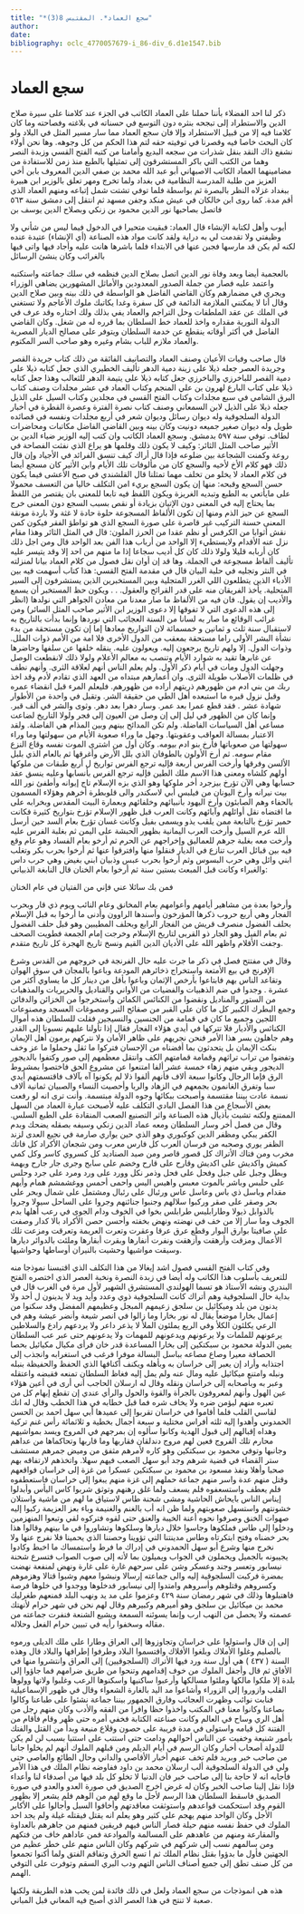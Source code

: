 ```yaml
---
title: "*سجع العماد*. المقتبس 8(3)"
author: 
date: 
bibliography: oclc_4770057679-i_86-div_6.d1e1547.bib
---
```




#  سجع العماد 


 ذكر لنا  احد  الفضلاء بأننا حملنا على العماد الكاتب في الجزء عند كلامنا على سيرة صلاح الدين والاستطراد إلى تبجحه بنثره دون التوسع في حسناته في بلاغته وفصاحته وما كان كلامنا فيه إلا من قبيل الاستطراد وإلا فان سجع العماد مما سار مسير المثل في البلاد ولو كان البحث خاصا فيه وقصرنا في توفيته حقه لتم هذا الحكم من كل وجوهه. وها نحن أولاء نشفع ذاك النقد بنقل شذرات من سجعه البديع وأمامنا من كتبه الفتح القسي وزبدة النصر وهما من الكتب التي باكر المستشرقون إلى تمثيلها بالطبع منذ زمن للاستفادة من مضامينهما العماد الكاتب الاصبهاني أبو عبد الله محمد بن صفي الدين المعروف بابن أخي العزيز من طلبة المدرسة النظامية في بغداد ولما تخرج ومهر تعلق بالوزير ابن هبيرة ببغداد غزلاه النظر بالبصرة ثم بواسطة فلما توفي تشتت شمل إتباعه ومنهم العماد الذي أقم مدة. كما روى ابن خالكان في عيش منكد وجفن مسهد ثم انتقل إلى دمشق سنة  ٥٦٣  فاتصل بصاحبها نور الدين محمود بن زنكي وبصلاح الدين يوسف بن 

 أيوب وأهل لكتابة الإنشاء قال العماد: فبقيت متحيرا في الدخول فيما ليس من شأني ولا وظيفتي ولا تقدمت لي به دراية ولقد كانت مواد هذه الصناعة (أي الإنشاء) عتيدة عنده لكنه لم يكن قد مارسها فجبن عنها في الابتداء فلما باشرها هانت عليه وأجاد فيها واتى فيها بالغرائب وكان ينشئ الرسائل 

 بالعجمية أيضا وبعد وفاة نور الدين اتصل بصلاح الدين فنظمه في سلك جماعته واستكتبه واعتمد عليه فصار من جملة الصدور المعدودين والأماثل المشهورين يضاهي الوزراء ويجري في مضمارهم وكان القاضي الفاضل هو الواسطة في ذلك بينه وبين صلاح الدين وقال أنا لا يمكنني الملازمة الدائمة في كل سفرة وغدا يكاتبك ملوك الأعاجم ولا تستغني في الملك عن عقد الملطفات وحل التراجم والعماد يفي بذلك ولك اختاره وقد عرف في الدولة النورية مقداره واخذ للعماد خط السلطان بما قرره له من شغل. وكان القاضي الفاضل في أكثر أوقاته ينقطع عن خدمة السلطان ويتوفر على مصالح الديار المصرية والعماد ملازم للباب بشام وغيره وهو صاحب السر المكتوم. 

 قال صاحب وفيات الأعيان وصنف العماد والتصانيف الفائقة من ذلك كتاب جريدة القصر وجريدة العصر جعله ذيلا على زينة دمية الدهر تأليف الخطيري الذي جعل كتابه ذيلا   على دمية القصر للباخرزي والباخرزي جعل كتابه ذيلا على يتيمة الدهر للثعالب وهذا جعل كتابه ذيلا على كتاب البارع لهرون بن علي المنجم وكتاب العماد في  عشر  مجلدات وصنف كتاب البرق الشامي في  سبع  مجلدات وكتاب الفتح القسي في مجلدين وكتاب السيل على الذيل جعله ذيلا على الذيل لابن السمعاني وصنف كتاب نصرة الفترة وعصرة القطرة في أخبار الدولة السلجوقية وله ديوان رسائل وديوان شعر في  أربع  مجلدات ونفسه في قصائده طويل وله ديوان صغير جميعه دونيت وكان بينه وبين القاضي الفاضل مكاتبات ومحاضرات لطاف. توفي سنة  ٥٩٧  بدمشق. وسجع العماد الكاتب وان كتب إليه الوزير ضياء الدين بن الأثير صاحب المثل الثائر: وكيف لا يكون ذلك وقلمها هو يراع الذي نفثت الفصاحة في روعة وكمنت الشجاعة بين ضلوعه فإذا قال أراك كيف تنسق الفرائد في الأجياد وإن قال ذلك فهو كلام الأخ لأخيه والسجع كان من مألوفات تلك الأيام وابن الأثير كان مسجع أيضا فن كلام العماد لا يخلو من تخلف مهما تمثلنا قال القلشندي في صبح الأعشى فيما يكون حسن السجع وقبحه: منها إن يكون السجع بريء امن التكلف خاليا من التعسف محمولا على مايأتعي به الطبع وتبديه الغريزة ويكون اللفظ فيه تابعا للمعنى بان يقتصر من اللفظ بما يحتاج إليه في المعنى دون الإتيان بزيادة أو نقص بسبب السجع دون المعنى خرج السجع عن حيز الذم ومنها إن تكون الألفاظ المسجوعة حلوة حادة لا غثة ولا باردة مونقة المعنى حسنة التركيب غير قاصرة على صورة السجع الذي هو تواطؤ الفقر فيكون كمن نقش أثوابا من الكرفس أو نظم عقدا من الحرز الملون: قال في المثل الثائر وهذا مقام نزل عنه الأقدام ولايستطيء إلا الواحد من أرباب هذا الفن بعد الواحد قال ومن اجل ذلك كان أربابه قليلا ولولا ذلك كان كل أديب سجاعا إذا ما منهم من  احد  إلا وقد يتيسر عليه تأليف ألفاظ مسجوعة في الجملة. وها قد إن أوان نقل فصول من كلام العماد بيانا لمنزلته في النثر وتجليه في حلبة البيان قال في مقدمة الفتح القسي: هذا كتاب أسهمت فيه بين الأدباء الذين يتطلعون اللي الغرر المتجلية وبين المستخبرين الذين يستشرفون إلى السير المتحلية. يأخذ الفريقان منه على قدر القرائح والعقول. . . ويكون حظ المستخبر أن يسمع والأديب إن يقول. فان فيه من الألفاظ ما صار معدنا من معادن الجواهر التي نولدها (انظر إلى هذه الدعوى التي لا تفوقها إلا دعوى الوزير ابن الأثير   صاحب المثل السائر) ومن غرائب الوقائع ما صار به لسانا من السنة العجائب التي نوردها وإنما بدأت بالتاريخ به لاستقبال سنة  ثلث  و  ثمانين  و  خمسمائة  لان التواريخ معادها إما إن تكون مستحقة من بدء نشأة البشر الأولى راما مستحقة بمعقب من الدول الأخرى فلا امة من الأمم ذوات الملل. وذوات الدول. إلا ولهم تاريخ يرجعون إليه. ويعولون عليه. ينقله خلفها عن سلفها وحاضرها عن غابرها تقيد به شوارد الأيام وتنصب به معالم الأعلام ولولا ذلك لانقطعت الوصل وجهلت الدول ومات في أيام ذكر الأول. ولم يعلم الناس أنهم لعلاقة الثرى. وأنهم نطف في ظلمات الأصلاب طويلة الثرى. وان أعمارهم مبتداه من العهد الذي تقادم لأدم وقد اخذ ربك من بني ادم من ظهورهم ذريتهم أراده من ظهورهم. فليعلم المرء قبل انقضاء عمره وقبل نزول قبره ما استبعده أهل الطي من حقيقة الشر. وتقبل في واحدة من الأطوار شهادة  عشر  . فقد قطع عمرا بعد عمر. وسار دهرا بعد دهر. وثوى والشر في  ألف  قبر. وإنما كان من الظهور في ليل إلى إن وصل من العيون إلى فجر ولولا التاريخ لضاعت مساعي أهل السياسات الفاضلة. ولم تكن المدائح بينهم وبين المذام هي الفاضلة. ولقد الاعتبار بمسالة العواقب وعقوبتها. وجهل ما وراء صعوبة الأيام من سهولتها وما وراء سهولتها من صعوباتها فأرخ بنو ادم بيومه. وكان أول من اشترى الموت نفسه وقاع النزع مقام سومه. ثم أرخ الأولون بالطوفان الذي بلل الأرض وأغرقها ثم بالعام الذي بلبل الألسن وفرقها وأرخت الفرس  أربعة  فإليه ترجع الفرس تواريخ ل  أربع  طبقات من ملوكها أولهم كلشاه ومعنى هذا الاسم ملك الطين فإليه ترجع الفرس بأنسابها وعليه ينسق عقد حسابها وهي الآن تؤرخ بيزجرد أخر ملوكها وهو الذي بزه الإسلام تاج إيوانه وأطفئ نور الله بيت نيرانه وأرخ اليونان من فيلبس أبي لاسكندر والى قلوبطرة أخرهم وهؤلاء المسمون بالحفاء وهم الصابئون وأرخ اليهود بأنبيائهم وخلفائهم وبعمارة البيت المقدس وبخرابه على ما اقتضاه نقل أوائلهم وآبائهم وكانت العرب قبل ظهور الإسلام تؤرخ بتواريخ كثيرة فكانت حمير تؤرخ بالتابعة ممن يلقب يذو ويسمى بفيل وكانت غسان تؤرخ بعام السد حين أرسل الله عرم السيل وأرخت العرب اليمانية بظهور الحبشة على اليمن ثم بغلبة الفرس عليه وأرخت معه بغلبة جرهم للعماليق وإخراجهم عن الحرم ثم أرخو بعام الفساد وهو عام وقع فيه بين قبائل العرب تنازع في الديار فنقلوا منها   وافترقوا عنها ثم أرخوا بحرب بكر وتغلب ابني وائل وهي حرب البسوس وثم أرخوا بحرب عبس وذبيان ابني بغيض وهي حرب داس والغبراء وكانت قبل المبعث بستين سنة ثم أرخوا بعام الخنان قال النابغة الذبياني: 

 فمن بك سائلا عني فإني   من الفتيان في عام الخنان  

 وأرخوا بعدة من مشاهير أيامهم وأعوامهم بعام المخانق وعام النائب ويوم ذي قار وبحرب الفجار وهي  أربع  حروب ذكرها المؤرخون وأسندها الراوون وأدنى ما أرخوا به قبل الإسلام بحلف الفضول منصرف قريش من الفجار الرابع وبحلف المطيبين وهو قبل حلف الفضول ثم بعام الفيل وهو الجار ذو القربى لتاريخ الإسلام وخرجت إمام الجمعة فطويت الصحف وجفت الأقلام واظهر الله على الأديان الدين القيم ونسخ تاريخ الهجرة كل تاريخ متقدم. 

 وقال في مفتتح فصل في ذكر ما جرت عليه حال الفرنجة في خروجهم من القدس وشرع الإفرنج في بيع الأمتعة واستخراج ذخائرهم المودعة وباعوا بالمجان في سوق الهوان وتقاعد الناس بهم فابتاعوا بأرخص الإثمان وباعوا بأقل من دينار كل ما يساوي أكثر من  عشرة  . وجدوا في ضم الذهبيات والفضيات من الأواني والقناديل والحريريات والمذهبات من الستور والمناديل ونقضوا من الكنائس الكمائن واستخرجوا من الخزائن والدفائن وجمع البطرك الكبير كل ما كان على القبر من صفائح التبر ومصوغات العسجد ومصنوعات اللجين وجميع ما كان في قمامة من الجنسين والنسيجين فقلت للسلطان هذه أموال الكنائس والأديار فلا تتركها في أيدي هؤلاء الفجار فقال إذا تأولنا عليهم نسبونا إلى القدر وهم جاهلون بسر هذا الأمر فنحن نجريهم على ظاهر الأمان ولا نتركهم يرمون أهل الإيمان بنكث الإيمان بل يتحدثون بما أفضناه من الإحسان فتركوا ما ثقل وحملوا ما عز وخف وتفضوا من تراب تراثهم وقمامة قمامتهم الكف وانتقل معظمهم إلى صور وكتفوا بالديجور الديجور وبقي منهم زهاء  خمسة  عشر  ألفا امتنعوا عن مشروع الحق فاختصوا بمشروط الرق فإما الرجال وكانوا  سبعة ألاف  فأنهم ألفوا ذلا لم يكونوا آه بآلاف فاقتسمتهم أيدي سبا وتفرق الغانمون بجمعهم في الزهاد والربا وأحصيت النساء والصبيان  ثمانية ألاف  نسمة عادت بيننا مقتسمة وأصبحت ببكائها وجوه الدولة مبتسمة.   وأنت ترى انه لو رفعت بعض الأسجاع من هذا الفصل البادي التكلف عليه لأصبحت عبارة العماد من السهل الممتنع ولكنه تشبث بأذيال هذه الصناعة واثر التصنيع الصعب المنقادة على الطبع السلس. وقال من فصل أخر وسار السلطان ومعه عماد الدين زنكي وسيفه بصقله يضحك وبدم الكفر يبكي ومظفر الدين كوكبوري وهو الذي حين يواري صارمة في نجيع العدى لزند الظفر يوري وصحبه من فرسان العرب كل فارس معرب ومن شجعان الأكراد كل فاتك مخرب ومن فتاك الأتراك كل قصور قاصر ومن صيد الصناديد كل كسروي كاسر وكل كمي كميش واكديش على اكديش وقارح على قارح وخضم على سابح وجرى جار جارح وبهمة وبطل وجبل على جبل وفحل على فحل وذمر نكل وورد على ورد ومرد على جرد وحلس على حلبس وباشر بالموت معبس واهيس اليس واحمى أحمس ووغشمشم همام وأيهم مقدام وباسل ذي باس وعاسل عاس ورئبال على رئبال ومشتمل على شمال وبحر على بحر وصقر على صقر وركبوا سلالهم وجنبوا جنائنهم وجروا على الساحل سيولا وجروا بالذوابل ذيولا وطارابليس طرابلس بخوا في الخوف ودام الجوى في رعب أهلها بدم الجوف وما سار إلا من خف في نهضته ونهض بخفته وأحسن حصن الأكراد بالا كدار وصفت على صافيتا بوارق البوار وقطع عرق عرقا وعقرت وتعرت العريمة وتعرقت ومزعت تلك الأعمال ومزقت وأرهقت وأزهقت ونفرت أنفارها وبقرت أبقارها وملئت بالدوائر ديارها وسيقت مواشيها وحشيت بالنيران أوساطها وحواشيها. 

 وفي كتاب الفتح القسي فصول اشد إيغالا من هذا التكلف الذي اقتبسنا نموذجا منه للتعريف بأسلوب هذا الكاتب وله أيضا في زبدة النصرة ونخبة العصر الذي اختصره الفتح البندري ونشه الأستاذ هو تسما الهولندي المستشرق الشهير لأول مرة في الغرب قال في بداية حال السلجوقية وهم أتراك كانت السلجوقية ذوي وعدد وأيد ويد لا يدينون ل  أحد  ولا يدنون من بلد وميكائيل بن سلجق زعيمهم المبجل وعظيمهم المفضل وقد سكنوا من إعمال بخارا موضعاً يقال له نور بخارا وما زالوا في انصر شيعة وأنضر عيشة وهم في الرعي يكلئون الكلأ وفي الريع يملئون الملأ لا يذعر داعر ولا يردعهم رادع والسلاطين يرعونهم للملمات ولا يرعونهم ويدعونهم للمهمات ولا يدعونهم حتى عبر عب السلطان يمين الدولة محمود   بن سبكتكين إلى بخارا المساعدة قدر خان فرأى مكيال مكيائيل بحصا الحصافة معيرا وصاع مصاعه بباسل البسالة موفرا فرغب في استغرابه وانجذب إلى اجتذابه وأراد إن يعبر إلى خراسان به وبأهله ويكنف أكنافها الذي الحفظ والحفيظة بنبله ونبله وامتنع ميكائيل عليه ومال عنه ولم يمل إليه فغاظ السلطان تمنعه فقبضه واعتقله وعبر به وبأصحابه إلى خراسان ونقله وقال له ارسلان الحاجب أني أرى في أعين هؤلاء عين الهول وأنهم لمعروفون بالجرأة والقوة والحول والرأي عندي إن تقطع إبهام كل من تعبره منهم ليؤمن ضره ولا يخاف شره فما قبل خطابه في هذا الخطب وقال له انك لقاسي القلب فلما أقاموا في خراسان تقربوا إلى عميدها أبي سهل احمد بن الحسن الحمدوني وأهدوا إليه  ثلثه  أفراس مختلية و  سبعة  أجمال بخطية و  ثلاثمائة  رأس غنم تركية وهداه إقبالهم إلى قبول الهدية وكانوا سألوه إن بمرجهم في المروج ويسد بمواشيهم محارم تلك الفروج فعين لهم مروج دندلقان فقاربها وما قاربها وتحاكماها من عداهم وجانبها وتوفي محمود بن سبكتكين وهو كاره لأمرهم مثفق من وميض جمرهم مستشف ستر القضاء في قضية شرهم وجد أبو سهل الصعب فيهم سهلا. واتخذهم لارتفاقه بهم صحبا وأهلا ونفذ مسعود بن محمود بن سبكتكين عسكرا من غزة إلى خراسان فواقعهم وقتل منهم عدة واسر منهم جماعة حملهم إلى غزة منهم يبغوا إلى خراسان فاستعطفوه فلم يعطف واستسعفوه فلم يسعف ولما غلق رهنهم وتوثق شربوا كاس اليأس وأبدلوا إيناس الناس بايحاش الحاشية ومشى شحنة طاس لاستياق ما لهم من ماشية واستلان خشونتهم واستسهل صعوبتهم ولما ظن انه أب بالغنم والغنيمة وباء بعز العزيمة ركبوا إليه صهوات الخنق وصرفوا نحوه أعنة الخيبة والعنق حتى لقوه فتركوه لقي وتبعوا المنهزمين ودخلوا إلى طاس فملكوها وجاسوا خلال ديارها وسلكوها وتشاوروا في ما بينهم وقالوا هذا بحر خضناه وفتح ابتكرتاه وطاس مدينتنا التي تؤوينا وحصننا الذي يحمينا فلا نفرج عنها ولا نخرج منها وشرع أبو سهل الحمدوني في إدراك ما فرط واستمساك ما اخبط وكادوا يجيبونه بالجميل ويحملون في الجواب ويميلون بما لأته إلى صوب الصواب فتسرع شحنة نيسابور وتعسر وجند وعسكر وشن على سرحهم غارة على غارة ونهض لمنفعة نهضت بمضرة فركبت السلجوقية إليه والى جماعته إرسالا ونبشوا معهم وشبوا قتالا وهزموهم وكسروهم وقتلوهم وأسروهم وامتدوا   إلى نيسابور فدخلوها ووجدوا في خلوها فرصة فاهتبلوها وذلك في شهر رمضان سنة  ٤٢٩  وعزموا على مد يد ونهب البلد فمنعهم طغرليك محمد بن ميكائيل بن سلجق وهو أميرهم وكبيرهم وقال لهم نحن في شهر حرام لأنهتك عصمته ولا يحصل من النهب ارب وإنما يسوئنه السمعة ويشيع الشنعة فنفرت جماعته من مقاله وسخفوا رأيه في تبيين حرام الفعل وحلاله. 

 إلى إن قال واستولوا على خراسان وتجاوزوها إلى العراق وطارا على ملك الديلى ورموه بالصليم وغلوا الأملاك وبلغوا الأفلاك واقتسموا البلاد وطرفوا إطرافها والبلاد قال وهذه السنة (  ٤٣٧  ) هي أول سنة ورد فيها الأتراك (السلجوقيين) إلى العراق وانتشروا منها في الأفاق ثم قال وأجفل الملوك من خوف إقدامهم وتنحوا من طريق ضرامهم فما جاؤوا إلى بلدة إلا ملكوا مالكها وملئوا مسالكها وأرعبوا ساكنيها واسكنوها الرعب وغلبوا ولاتها وولوها القلب وازوروا إلى الزوراء وأشاعوا مد اليد بالغارة الشعواء وقال في ظهور الإسماعيلية فنابت نوائب وظهرت العجائب وفارق الجمهور بيننا جماعة نشئوا على طباعنا وكالوا بصاعنا وكانوا معنا في المكتب واخذوا حظا وافرا من الفقه والأدب وكان منهم رجل من أهل الري وساح في العالم وكانت صناعته الكتابة فخفي أمره حتى ظهر وقام فأقام من الفتنة كل قيامه واستولى في مدة فريبة على حصون وقلاع منيعة وبدأ من القتل والفتك بأمور شنيعة وخفيت عن الناس أحوالهم ودامت حتى استتب على استتبا بسبب لن لم يكن للدولة أصحاب أخبار وكان الرسم في أيام الديلم ومن قبلهم الملوك أنهم لم يخلوا جانبا من صاحب خبر وبريد فلم تخف عنهم أخبار الأقاصي والداني وحال الطائع والعاصي حتى ولي في الدولة السلجوقية ألب ارسلان محمد بن داود ففاوضه نظام الملك في هذا الأمر فأجابه انه لا حاجة بنا إلى صاحب خبر فان الدنيا لا تخلو كل بلد فيها من أصدقاء لنا وأعداء فإذا نقل إلينا صاحب الخبر وكان له غرض اخرج الصديق في صورة العدو والعدو في صورة الصديق فاسقط السلطان هذا الرسم لأجل ما وقع لهم من الوهم فلم يشعر إلا بظهور القوم وقد استحكمت قواعدهم واستوثقت معاقدتهم وأخافوا السبل وأجالوا على الأكابر الأجل وكان الواحد منهم يهجم على كثير وهو يعلم انه يقتل فيقتله غيلة ولم يجد  احد  الملوك في حفظ نفسه منهم حيلة فصار الناس فيهم فريقين فمنهم من جاهرهم   بالعداوة والمقارعة ومنهم من عاهدهم على المسالمة والموادعة فمن عاداهم خاف من فتكهم ومن سالمهم نسب إلى شركهم في شركهم وكان الناس منهم على خطر عظيم من الجهتين فأول ما بدؤوا بقتل نظام الملك ثم ا  تسع  الخرق وتفاقم الفتق ولما أكنوا تجمعوا من كل صنف تطق إلى جميع أصناف الناس التهم ودب البري السقم وتوفرت على التوفي الهمم. 

 هذه هي انموذجات من سجع العماد ولعل في ذلك فائدة لمن يحب هذه الطريقة ولكنها صعبة لا تنتج في هذا العصر الذي أصبح فيه المعاني قبل المباني. 

